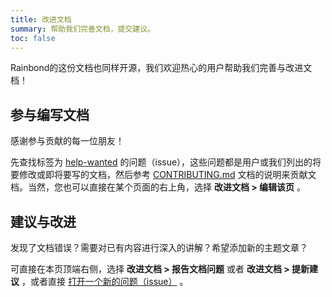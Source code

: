 ```yaml
---
title: 改进文档
summary: 帮助我们完善文档，提交建议。
toc: false
---
```


Rainbond的这份文档也同样开源，我们欢迎热心的用户帮助我们完善与改进文档！

## 参与编写文档

感谢参与贡献的每一位朋友！

先查找标签为 [help-wanted](https://github.com/goodrain/rainbond-docs/issues?q=is%3Aopen+is%3Aissue+label%3Ahelp-wanted) 的问题（issue），这些问题都是用户或我们列出的将要修改或即将要写的文档，然后参考 [CONTRIBUTING.md](https://github.com/goodrain/rainbond-docs/blob/master/CONTRIBUTING.md) 文档的说明来贡献文档。当然，您也可以直接在某个页面的右上角，选择 **改进文档 > 编辑该页** 。

## 建议与改进

发现了文档错误？需要对已有内容进行深入的讲解？希望添加新的主题文章？

可直接在本页顶端右侧，选择 **改进文档 > 报告文档问题** 或者 **改进文档 > 提新建议** ，或者直接 [打开一个新的问题（issue）](https://github.com/goodrain/rainbond-docs/issues/new?labels=community) 。

